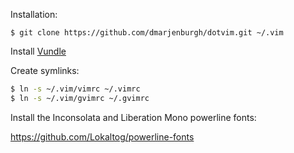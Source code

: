 Installation:

`$ git clone https://github.com/dmarjenburgh/dotvim.git ~/.vim`

Install [Vundle](https://github.com/gmarik/Vundle.vim)

Create symlinks:

```bash
$ ln -s ~/.vim/vimrc ~/.vimrc
$ ln -s ~/.vim/gvimrc ~/.gvimrc
```

Install the Inconsolata and Liberation Mono powerline fonts:

https://github.com/Lokaltog/powerline-fonts    
